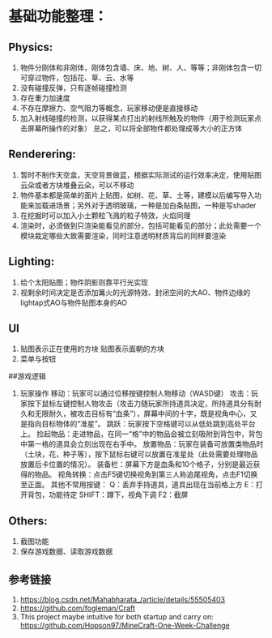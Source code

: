 ﻿# 基础功能整理：

## Physics:
1.	物件分刚体和非刚体，刚体包含墙、床、地、树、人、等等；非刚体包含一切可穿过物件，包括花、草、云、水等
2.	没有碰撞反弹，只有逐帧碰撞检测
3.	存在重力加速度
4.	不存在摩擦力、空气阻力等概念，玩家移动便是直接移动
5.	加入射线碰撞的检测，以获得某点打出的射线所触及的物件（用于检测玩家点击屏幕所操作的对象）
  总之，可以将全部物件都处理成等大小的正方体

## Renderering:
1.	暂时不制作天空盒，天空背景做蓝，根据实际测试的运行效率决定，使用贴图云朵或者方块堆叠云朵，可以不移动
2.	物件基本都是简单的面片上贴图，如树、花、草、土等，建模以后编写导入功能来加载进场景；另外对于透明玻璃，一种是加白条贴图，一种是写shader
3.	在挖掘时可以加入小土颗粒飞溅的粒子特效，火焰同理
4.	渲染时，必须做到只渲染能看见的部分，包括可能看见的部分；此处需要一个模块裁定哪些大致需要渲染，同时注意透明材质背后的同样要渲染

## Lighting:
1.	给个太阳贴图；物件阴影则靠平行光实现
2.	视剩余时间决定是否添加篝火的光源特效、封闭空间的大AO、物件边缘的lightap式AO与物件贴图本身的AO

## UI
1.	贴图表示正在使用的方块 贴图表示面朝的方块
2.	菜单与按钮

##游戏逻辑

1. 玩家操作
移动：玩家可以通过位移按键控制人物移动（WASD键）
攻击：玩家按下鼠标左键控制人物攻击（攻击力随玩家所持道具决定，所持道具分有耐久和无限耐久，被攻击目标有“血条”），屏幕中间的十字，既是视角中心，又是指向目标物体的“准星”。
跳跃：玩家按下空格键可以从低处跳到高处平台上。
捡起物品：走进物品，在同一“格”中的物品会被立刻吸附到背包中，背包中第一格的道具会立刻出现在右手中。
放置物品：玩家在装备可放置类物品时（土块，花，种子等），按下鼠标右键可以放置在准星处（此处需要处理物品放置后卡位置的情况）。
装备栏：屏幕下方是血条和10个格子，分别是最近获得的物品。
视角转换：点击F5键切换视角到第三人称追尾视角，点击F1切换至正面。
其他不常用按键：
Q：丢弃手持道具，道具出现在当前格上方
E：打开背包，功能待定
SHIFT：蹲下，视角下调
F2：截屏


## Others:
1. 截图功能
2. 保存游戏数据、读取游戏数据

## 参考链接
1.  https://blog.csdn.net/Mahabharata_/article/details/55505403
2.  https://github.com/fogleman/Craft
3.   This project maybe intuitive for both startup and carry on: <https://github.com/Hopson97/MineCraft-One-Week-Challenge>
